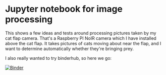 # Jupyter notebook for image processing

This shows a few ideas and tests around processing pictures taken by my cat flap camera.
That's a Raspberry PI NoIR camera which I have installed above the cat flap. It takes
pictures of cats moving about near the flap, and I want to determine automatically whether
they're bringing prey.

I also really wanted to try binderhub, so here we go:

[![Binder](http://mybinder.org/badge_logo.svg)](http://mybinder.org/v2/gh/kpaschen/imageprocJupyter/master)



